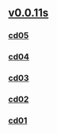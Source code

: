 ## [v0.0.11s](https://github.com/shanuan/blcd14/edit/master/README.md)

### [cd05](cd05)
### [cd04](cd04)
### [cd03](cd03)
### [cd02](cd02)
### [cd01](cd01)